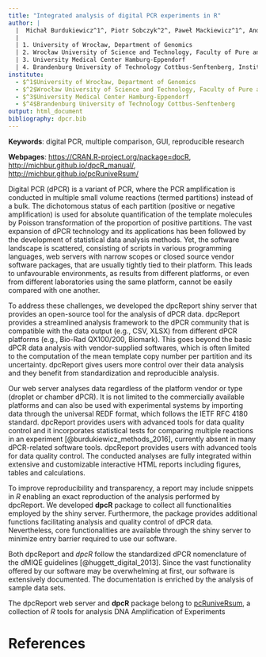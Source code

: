 ```yaml
---
title: "Integrated analysis of digital PCR experiments in R"
author: |
  |  Michał Burdukiewicz^1^, Piotr Sobczyk^2^, Paweł Mackiewicz^1^, Andrej-Nikolai Spiess^3^ and Stefan Rödiger^4^
  |
  | 1. University of Wrocław, Department of Genomics
  | 2. Wrocław University of Science and Technology, Faculty of Pure and Applied Mathematics
  | 3. University Medical Center Hamburg-Eppendorf
  | 4. Brandenburg University of Technology Cottbus-Senftenberg, Institute of Biotechnology
institute: 
  - $^1$University of Wrocław, Department of Genomics
  - $^2$Wrocław University of Science and Technology, Faculty of Pure and Applied Mathematics
  - $^3$University Medical Center Hamburg-Eppendorf
  - $^4$Brandenburg University of Technology Cottbus-Senftenberg
output: html_document
bibliography: dpcr.bib
---
```

  
**Keywords**: digital PCR, multiple comparison, GUI, reproducible research

**Webpages**: https://CRAN.R-project.org/package=dpcR, http://michbur.github.io/dpcR_manual/, http://michbur.github.io/pcRuniveRsum/

Digital PCR (dPCR) is a variant of PCR, where the PCR amplification is conducted in multiple small volume reactions (termed partitions) instead of a bulk. The dichotomous status of each partition (positive or negative amplification) is used for absolute quantification of the template molecules by Poisson transformation of the proportion of positive partitions. The vast expansion of dPCR technology and its applications has been followed by the development of statistical data analysis methods. Yet, the software landscape is scattered, consisting of scripts in various programming languages, web servers with narrow scopes or closed source vendor software packages, that are usually tightly tied to their platform. This leads to unfavourable environments, as results from different platforms, or even from different laboratories using the same platform, cannot be easily compared with one another.

To address these challenges, we developed the dpcReport shiny server that provides an open-source tool for the analysis of dPCR data. dpcReport provides a streamlined analysis framework to the dPCR community that is compatible with the data output (e.g., CSV, XLSX) from different dPCR platforms (e.g., Bio-Rad QX100/200, Biomark). This goes beyond the basic dPCR data analysis with vendor-supplied softwares, which is often limited to the computation of the mean template copy number per partition and its uncertainty. dpcReport gives users more control over their data analysis and they benefit from standardization and reproducible analysis.

Our web server analyses data regardless of the platform vendor or type (droplet or chamber dPCR). It is not limited to the commercially available platforms and can also be used with experimental systems by importing data through the universal REDF format, which follows the IETF RFC 4180 standard. dpcReport provides users with advanced tools for data quality control and it incorporates statistical tests for comparing multiple reactions in an experiment [@burdukiewicz_methods_2016], currently absent in many dPCR-related software tools. dpcReport provides users with advanced tools for data quality control. The conducted analyses are fully integrated within extensive and customizable interactive HTML reports including figures, tables and calculations. 

To improve reproducibility and transparency, a report may include snippets in *R* enabling an exact reproduction of the analysis performed by dpcReport. We developed **dpcR** package to collect all functionalities employed by the shiny server. Furthermore, the package provides additional functions facilitating analysis and quality control of dPCR data. Nevertheless, core functionalities are available through the shiny server to minimize entry barrier required to use our software.

Both dpcReport and *dpcR* follow the standardized dPCR nomenclature of the dMIQE guidelines [@huggett_digital_2013]. Since the vast functionality offered by our software may be overwhelming at first, our software is extensively documented. The documentation is enriched by the analysis of sample data sets.

The dpcReport web server and **dpcR** package belong to [pcRuniveRsum](http://michbur.github.io/pcRuniveRsum/), a collection of *R* tools for analysis DNA Amplification of Experiments

# References
